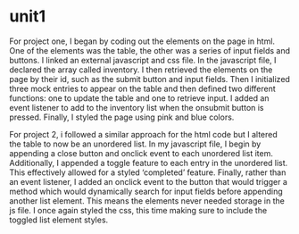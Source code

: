 # unit1

For project one, I began by coding out the elements on the page in html. One of the elements was the table, the other was a series of input fields and buttons. I linked an external javascript and css file. In the javascript file, I declared the array called inventory. I then retrieved the elements on the page by their id, such as the submit button and input fields. Then I initialized three mock entries to appear on the table and then defined two different functions: one to update the table and one to retrieve input. I added an event listener to add to the inventory list when the onsubmit button is pressed. Finally, I styled the page using pink and blue colors. 

For project 2, i followed a similar approach for the html code but I altered the table to now be an unordered list. In my javascript file, I begin by appending a close button and onclick event to each unordered list item. Additionally, I appended a toggle feature to each entry in the unordered list. This effectively allowed for a styled ‘completed’ feature. Finally, rather than an event listener, I added an onclick event to the button that would trigger a method which would dynamically search for input fields before appending another list element. This means the elements never needed storage in the js file. I once again styled the css, this time making sure to include the toggled list element styles. 
